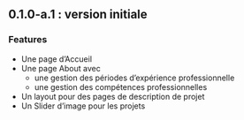 ## 0.1.0-a.1 : version initiale

### Features

- Une page d’Accueil
- Une page About avec
    - une gestion des périodes d’expérience professionnelle
    - une gestion des compétences professionnelles
- Un layout pour des pages de description de projet
- Un Slider d’image pour les projets